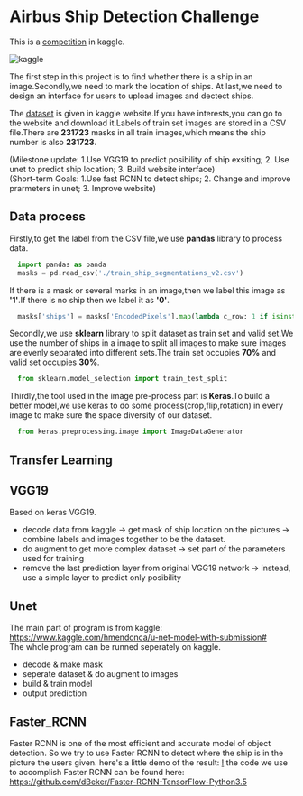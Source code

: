 Airbus Ship Detection Challenge
=

This is a [competition](https://www.kaggle.com/c/airbus-ship-detection) in kaggle.

![kaggle](https://storage.googleapis.com/kaggle-media/competitions/Airbus/ships.jpg)

The first step in this project is to find whether there is a ship in an image.Secondly,we need to mark the location of ships.
At last,we need to design an interface for users to upload images and dectect ships.

The [dataset](https://www.kaggle.com/c/airbus-ship-detection/data) is given in kaggle website.If you have interests,you can go to the website and download it.Labels of train set images are stored in a CSV file.There are **231723** masks in all train images,which means the ship number is also **231723**.

(Milestone update: 1.Use VGG19 to predict posibility of ship exsiting; 2. Use unet to predict ship location; 3. Build website interface)<br>
(Short-term Goals: 1.Use fast RCNN to detect ships; 2. Change and improve prarmeters in unet; 3. Improve website)

Data process
-
Firstly,to get the label from the CSV file,we use **pandas** library to process data.
```python
  import pandas as panda
  masks = pd.read_csv('./train_ship_segmentations_v2.csv')
```

If there is a mask or several marks in an image,then we label this image as **'1'**.If there is no ship then we label it 
as **'0'**.

```python
  masks['ships'] = masks['EncodedPixels'].map(lambda c_row: 1 if isinstance(c_row, str) else 0)
```

Secondly,we use **sklearn** library to split dataset as train set and valid set.We use the number of ships in a image to split all images to make sure images are evenly separated into different sets.The train set occupies **70%** and valid set occupies **30%**.
```python
  from sklearn.model_selection import train_test_split
```

Thirdly,the tool used in the image pre-process part is **Keras**.To build a better model,we use keras to do some process(crop,flip,rotation) in every image to make sure the space diversity of our dataset.
```python
  from keras.preprocessing.image import ImageDataGenerator
```

Transfer Learning
-

VGG19
-
Based on keras VGG19.<br>
* decode data from kaggle -> get mask of ship location on the pictures -> combine labels and images together to be the dataset.<br>
* do augment to get more complex dataset -> set part of the parameters used for training<br>
* remove the last prediction layer from original VGG19 network -> instead, use a simple layer to predict only posibility

Unet
-
The main part of program is from kaggle: https://www.kaggle.com/hmendonca/u-net-model-with-submission# <br>
The whole program can be runned seperately on kaggle.<br>
* decode & make mask
* seperate dataset & do augment to images
* build & train model
* output prediction

Faster_RCNN
-
Faster RCNN is one of the most efficient and accurate model of object detection. So we try to use Faster RCNN to detect where the ship is in the picture the users given.
here's a little demo of the result:
[!](https://github.com/Junoth/AirbusShipDetection/blob/master/Faster%20RCNN/picFaster2000iter2.jpg)
the code we use to accomplish Faster RCNN can be found here:
https://github.com/dBeker/Faster-RCNN-TensorFlow-Python3.5
